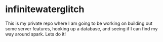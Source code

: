 # infinitewaterglitch 

This is my private repo where I am going to be working on building out some server features, hooking up a database, and seeing if I can find my way around spark. Lets do it!